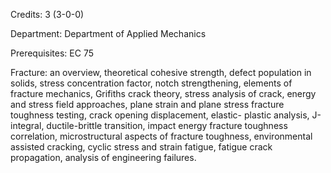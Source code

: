Credits: 3 (3-0-0)

Department: Department of Applied Mechanics

Prerequisites: EC 75

Fracture: an overview, theoretical cohesive strength, defect population in solids, stress concentration factor, notch strengthening, elements of fracture mechanics, Grifiths crack theory, stress analysis of crack, energy and stress field approaches, plane strain and plane stress fracture toughness testing, crack opening displacement, elastic- plastic analysis, J-integral, ductile-brittle transition, impact energy fracture toughness correlation, microstructural aspects of fracture toughness, environmental assisted cracking, cyclic stress and strain fatigue, fatigue crack propagation, analysis of engineering failures.